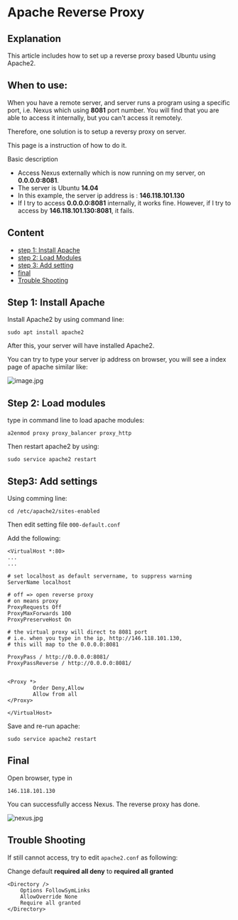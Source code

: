 # Apache Reverse Proxy

## Explanation
This article includes how to set up a reverse proxy based Ubuntu using Apache2.

## When to use:
When you have a remote server, and server runs a program using a specific port, i.e. Nexus which using **8081** port number. 
You will find that you are able to access it internally, but you can't access it remotely.

Therefore, one solution is to setup a reversy proxy on server.

This page is a instruction of how to do it.

Basic description


* Access Nexus externally which is now running on my server, on **0.0.0.0:8081**.
* The server is Ubuntu **14.04**
* In this example, the server ip address is : **146.118.101.130** 
* If I try to access **0.0.0.0:8081** internally, it works fine. However, if I try to access by **146.118.101.130:8081**, it fails.

## Content

* [step 1: Install Apache](#step1)
* [step 2: Load Modules](#step2)
* [step 3: Add setting](#step3)
* [final](#final)
* [Trouble Shooting](#troubleShooting)

## <a name='step1'/>Step 1: Install Apache
Install Apache2 by using command line:

```
sudo apt install apache2
```
After this, your server will have installed Apache2.

You can try to type your server ip address on browser, you will see a index page of apache similar like:

![image.jpg](http://yasoob.me/gci/images/default_apache.png)

## <a name='step2'>Step 2: Load modules
type in command line to load apache modules:

```
a2enmod proxy proxy_balancer proxy_http
```

Then restart apache2 by using:

```
sudo service apache2 restart
```

## <a name='step3'>Step3: Add settings
Using comming line:

```
cd /etc/apache2/sites-enabled
```
Then edit setting file `000-default.conf`

Add the following:

```
<VirtualHost *:80>
...
...

# set localhost as default servername, to suppress warning
ServerName localhost

# off => open reverse proxy
# on means proxy
ProxyRequests Off
ProxyMaxForwards 100
ProxyPreserveHost On

# the virtual proxy will direct to 8081 port
# i.e. when you type in the ip, http://146.118.101.130,
# this will map to the 0.0.0.0:8081

ProxyPass / http://0.0.0.0:8081/
ProxyPassReverse / http://0.0.0.0:8081/


<Proxy *>
        Order Deny,Allow
        Allow from all
</Proxy>

</VirtualHost>
```

Save and re-run apache:

```
sudo service apache2 restart
```

## <a name='final'>Final 
Open browser, type in 

```
146.118.101.130
```
You can successfully access Nexus. The reverse proxy has done.

![nexus.jpg](https://github.com/MelbPaulZ/MavenPrivate/blob/master/nexus.jpeg?raw=true)

## <a name='troubleShooting'>Trouble Shooting

If still cannot access, try to edit `apache2.conf` as following:

Change default **required all deny** to **required all granted**

```
<Directory />
	Options FollowSymLinks
	AllowOverride None
	Require all granted
</Directory>
```




